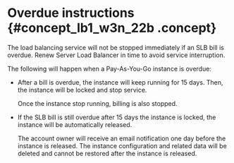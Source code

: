 # Overdue instructions {#concept_lb1_w3n_22b .concept}

The load balancing service will not be stopped immediately if an SLB bill is overdue. Renew Server Load Balancer in time to avoid service interruption.

The following will happen when a Pay-As-You-Go instance is overdue:

-   After a bill is overdue, the instance will keep running for 15 days. Then, the instance will be locked and stop service.

    Once the instance stop running, billing is also stopped.

-   If the SLB bill is still overdue after 15 days the instance is locked, the instance will be automatically released.

    The account owner will receive an email notification one day before the instance is released. The instance configuration and related data will be deleted and cannot be restored after the instance is released.


